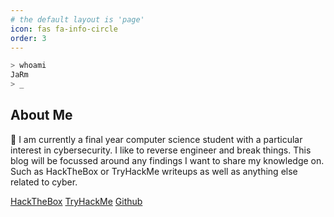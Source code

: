 ```yaml
---
# the default layout is 'page'
icon: fas fa-info-circle
order: 3
---
```

```sh 
> whoami
JaRm
> _
```

## About Me
👋 I am currently a final year computer science student with a particular interest in cybersecurity. I like to reverse engineer and break things. This blog will be focussed around any findings I want to share my knowledge on. Such as HackTheBox or TryHackMe writeups as well as anything else related to cyber.


[HackTheBox](https://www.hackthebox.com/home/users/profile/397057)
[TryHackMe](https://tryhackme.com/p/JRm)
[Github](https://github.com/JaRm222)
